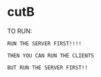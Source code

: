 # cutB
TO RUN:

	RUN THE SERVER FIRST!!!!
	
	THEN YOU CAN RUN THE CLIENTS 
	
	BUT RUN THE SERVER FIRST!!
